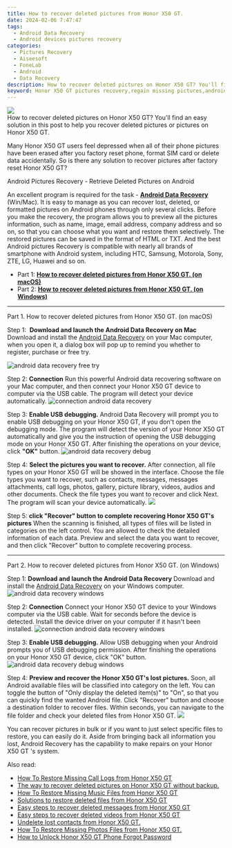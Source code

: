 ```yaml
---
title: How to recover deleted pictures from Honor X50 GT.
date: 2024-02-06 7:47:47
tags: 
  - Android Data Recovery
  - Android devices pictures recovery
categories: 
  - Pictures Recovery
  - Aiseesoft
  - FoneLab
  - Android
  - Data Recovery
description: How to recover deleted pictures on Honor X50 GT? You'll find an easy solution in this post to help you recover deleted pictures or pictures on Honor X50 GT.
keyword: Honor X50 GT pictures recovery,regain missing pictures,android pictures retrieval,unerase pictures,retrieve wiped pictures Honor X50 GT,restore deleted pictures on Honor X50 GT,how to retrieve deleted pictures from my Honor X50 GT,how to get the pictures back on Honor X50 GT,Honor X50 GT pictures deleted itself,Honor X50 GT pictures recovery software,extract pictures from water damaged phone Honor X50 GT,my pictures deleted from Honor X50 GT how to undo pictures
---
```


<img src="https://img0mobiles.techidaily.com/images/best-assets/devices/honor/honor-x50-gt/1.jpg" class="atpl-imgstyle"  />

<div class="atpl-content atpl-for-fonelab-android recover-pictures">

<div class="atpl-post-description-part-1">
How to recover deleted pictures on Honor X50 GT? You'll find an easy solution in this post to help you recover deleted pictures or pictures on Honor X50 GT.
</div>

<div class="atpl-post-description-part-2">
<div class="tpl-content-sub-paragraph-normal">
    <p>
      Many Honor X50 GT users feel depressed when all of their phone pictures have been erased after you factory reset phone, format SIM card or delete data accidentally. So is there any solution to recover pictures after factory reset Honor X50 GT?
    </p>
</div>


</div>

<div class="atpl-post-description-part-3">
<div class="tpl-content-sub-paragraph-title">
  Android Pictures Recovery - Retrieve Deleted Pictures on Android
</div>
<div class="tpl-content-sub-paragraph-content">
  <p>
    An excellent program is required for the task - <a href="https://tools.techidaily.com/aiseesoft-android-data-recovery/" target="_blank" rel="noopener"><strong>Android Data Recovery</strong></a> (Win/Mac). It is easy to manage as you can recover lost, deleted, or formatted pictures on Android phones through only several clicks. Before you make the recovery, the program allows you to preview all the pictures information, such as name, image, email address, company address and so on, so that you can choose what you want and restore them selectively. The restored pictures can be saved in the format of HTML or TXT. And the best Android pictures Recovery is compatible with nearly all brands of smartphone with Android system, including HTC, Samsung, Motorola, Sony, ZTE, LG, Huawei and so on.
  </p>
</div>

</div>

<ul>
  <li>Part 1: <strong><a href="#p1"> How to recover deleted pictures from Honor X50 GT.  (on macOS)</a></strong></li>
  <li>Part 2: <strong><a href="#p2"> How to recover deleted pictures from Honor X50 GT.  (on Windows)</a></strong></li>
</ul>



<!-- Part 1 -->
<a id="p1" name="p1" ></a><hr>

<div>
  <span class="atpl-step-part-style">Part 1. How to recover deleted pictures from Honor X50 GT. (on macOS)</span>
</div>  

<span class="atpl-stepstyle-a"><span>Step 1: </span></span> <strong>Download and launch the Android Data Recovery on Mac</strong>
Download and install the <a href="https://tools.techidaily.com/aiseesoft-android-data-recovery/" target="_blank" rel="noopener">Android Data Recovery</a> on your Mac computer, when you open it, a dialog box will pop up to remind you whether to register, purchase or free try.

<img src="https://tools.techidaily.com/images/apps/aiseesoft/android-data-recovery/mac-free-try.png" class="atpl-imgstyle" alt="android data recovery free try" />

<span class="atpl-stepstyle-a"><span>Step 2: </span></span> <strong>Connection</strong>
Run this powerful Android data recovering software on your Mac computer, and then connect your Honor X50 GT device to computer via the USB cable. The program will detect your device automatically.
<img src="https://tools.techidaily.com/images/apps/aiseesoft/android-data-recovery/mac-connection-interface.jpg" class="atpl-imgstyle" alt="connection android data recovery" />

<span class="atpl-stepstyle-a"><span>Step 3: </span></span> <strong>Enable USB debugging.</strong>
Android Data Recovery will prompt you to enable USB debugging on your Honor X50 GT, if you don't open the debugging mode. The program will detect the version of your Honor X50 GT automatically and give you the instruction of opening the USB debugging mode on your Honor X50 GT. After finishing the operations on your device, click <strong>"OK"</strong> button.
<img src="https://tools.techidaily.com/images/apps/aiseesoft/android-data-recovery/mac-android-usb-debug.jpg"  class="atpl-imgstyle" alt="android data recovery debug" />

<span class="atpl-stepstyle-a"><span>Step 4: </span></span> <strong>Select the pictures you want to recover.</strong>
After connection, all file types on your Honor X50 GT will be showed in the interface. Choose the file types you want to recover, such as contacts, messages, messages attachments, call logs, photos, gallery, picture library, videos, audios and other documents. Check the file types you want to recover and click Next. The program will scan your device automatically.
<img src="https://tools.techidaily.com/images/apps/aiseesoft/android-data-recovery/mac-choose-type-photos.jpg" class="atpl-imgstyle"  />

<span class="atpl-stepstyle-a"><span>Step 5: </span></span> <strong>click "Recover" button to  complete recovering Honor X50 GT's pictures</strong>
When the scanning is finished, all types of files will be listed in categories on the left control. You are allowed to check the detailed information of each data. Preview and select the data you want to recover, and then click "Recover" button to complete recovering process.


<a id="p2" name="p2"></a><hr>

<!-- Part 2 -->
<div>
  <span class="atpl-step-part-style">Part 2. How to recover deleted pictures from Honor X50 GT. (on Windows)</span>
</div>

<span class="atpl-stepstyle-a"><span>Step 1: </span></span> <strong>Download and launch the Android Data Recovery</strong>
Download and install the <a href="https://tools.techidaily.com/aiseesoft-android-data-recovery/" target="_blank" rel="noopener">Android Data Recovery</a> on your Windows computer.
<img src="https://tools.techidaily.com/images/apps/aiseesoft/android-data-recovery/win-start-interface.png"  class="atpl-imgstyle" alt="android data recovery windows" />

<span class="atpl-stepstyle-a"><span>Step 2: </span></span> <strong>Connection</strong>
Connect your Honor X50 GT device to your Windows computer via the USB cable. Wait for seconds before the device is detected. Install the device driver on your computer if it hasn't been installed.
<img src="https://tools.techidaily.com/images/apps/aiseesoft/android-data-recovery/win-connection-interface.png" class="atpl-imgstyle" alt="connection android data recovery windows" />

<span class="atpl-stepstyle-a"><span>Step 3: </span></span> <strong>Enable USB debugging.</strong>
Allow USB debugging when your Android prompts you of USB debugging permission. After finishing the operations on your Honor X50 GT device, click "OK" button.
<img src="https://tools.techidaily.com/images/apps/aiseesoft/android-data-recovery/win-android-usb-debug.png" class="atpl-imgstyle" alt="android data recovery debug windows" />

<span class="atpl-stepstyle-a"><span>Step 4: </span></span> <strong>Preview and recover the Honor X50 GT's lost pictures.</strong>
Soon, all Android available files will be classified into category on the left. You can toggle the button of "Only display the deleted item(s)" to "On", so that you can quickly find the wanted Android file. Click "Recover" button and choose a destination folder to recover files. Within seconds, you can navigate to the file folder and check your deleted files from Honor X50 GT.
<img src="https://tools.techidaily.com/images/apps/aiseesoft/android-data-recovery/win-recover-photos.png" class="atpl-imgstyle"  />

<div class="atpl-post-description-part-4">
<div class="tpl-content-sub-paragraph-normal">
    <p>
        You can recover pictures in bulk or if you want to just select specific files to restore, you can easily do it. Aside from bringing back all information you lost, Android Recovery has the capability to make repairs on your Honor X50 GT 's system.
    </p>
</div>
</div>

<ins class="adsbygoogle"
     style="display:block"
     data-ad-client="ca-pub-7571918770474297"
     data-ad-slot="8358498916"
     data-ad-format="auto"
     data-full-width-responsive="true"></ins>

<span class="atpl-alsoreadstyle">Also read:</span>
<div><ul>
<li><a href="/how-to-restore-missing-call-logs-from-honor-x50-gt-by-fonelab-android-recover-call-logs/" target="_blank" rel="noopener"><u>How To  Restore Missing Call Logs from Honor X50 GT</u></a></li>
<li><a href="/the-way-to-recover-deleted-pictures-on-honor-x50-gt-without-backup-by-fonelab-android-recover-pictures/" target="_blank" rel="noopener"><u>The way to recover deleted pictures on Honor X50 GT without backup.</u></a></li>
<li><a href="/how-to-restore-missing-music-files-from-honor-x50-gt-by-fonelab-android-recover-music/" target="_blank" rel="noopener"><u>How To  Restore Missing Music Files from Honor X50 GT</u></a></li>
<li><a href="/solutions-to-restore-deleted-files-from-honor-x50-gt-by-fonelab-android-recover-data/" target="_blank" rel="noopener"><u>Solutions to restore deleted files from Honor X50 GT</u></a></li>
<li><a href="/easy-steps-to-recover-deleted-messages-from-honor-x50-gt-by-fonelab-android-recover-messages/" target="_blank" rel="noopener"><u>Easy steps to recover deleted messages from Honor X50 GT</u></a></li>
<li><a href="/easy-steps-to-recover-deleted-videos-from-honor-x50-gt-by-fonelab-android-recover-video/" target="_blank" rel="noopener"><u>Easy steps to recover deleted videos from Honor X50 GT</u></a></li>
<li><a href="/undelete-lost-contacts-from-honor-x50-gt-by-fonelab-android-recover-contacts/" target="_blank" rel="noopener"><u>Undelete lost contacts from Honor X50 GT.</u></a></li>
<li><a href="/how-to-restore-missing-photos-files-from-honor-x50-gt-by-fonelab-android-recover-photos/" target="_blank" rel="noopener"><u>How To  Restore Missing Photos Files from Honor X50 GT.</u></a></li>
<li><a href="/how-to-unlock-honor-x50-gt-phone-forgot-password-by-drfone-android-unlock-android-unlock/" target="_blank" rel="noopener"><u>How to Unlock Honor X50 GT Phone Forgot Password</u></a></li>
</ul></div>

</div>
